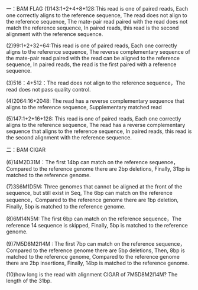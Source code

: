 一：BAM FLAG
(1)143:1+2+4+8+128:This read is one of paired reads, Each one correctly aligns to the reference sequence, The read does not align to the reference sequence, The mate-pair read paired with the read does not match the reference sequence, In paired reads, this read is the second alignment with the reference sequence.

(2)99:1+2+32+64:This read is one of paired reads, Each one correctly aligns to the reference sequence, The reverse complementary sequence of the mate-pair read paired with the read can be aligned to the reference sequence, In paired reads, the read is the first paired with a reference sequence.

(3)516：4+512：The read does not align to the reference sequence，The read does not pass quality control.

(4)2064:16+2048: The read has a reverse complementary sequence that aligns to the reference sequence, Supplementary matched read

(5)147:1+2+16+128: This read is one of paired reads, Each one correctly aligns to the reference sequence, The read has a reverse complementary sequence that aligns to the reference sequence, In paired reads, this read is the second alignment with the reference sequence.

二：BAM CIGAR

(6)14M2D31M：The first 14bp can match on the reference sequence，Compared to the reference genome there are 2bp deletions, Finally, 31bp is matched to the reference genome.

(7)3S6M1D5M: Three genomes that cannot be aligned at the front of the sequence, but still exist in Seq, The 6bp can match on the reference sequence，Compared to the reference genome there are 1bp deletion, Finally, 5bp is matched to the reference genome.

(8)6M14N5M: The first 6bp can match on the reference sequence，The reference 14 sequence is skipped, Finally, 5bp is matched to the reference genome.

(9)7M5D8M2I14M : The first 7bp can match on the reference sequence，Compared to the reference genome there are 5bp deletions, Then, 8bp is matched to the reference genome, Compared to the reference genome there are 2bp insertions, Finally, 14bp is matched to the reference genome.

(10)how long is the read with alignment CIGAR of 7M5D8M2I14M?   The length of the 31bp.
